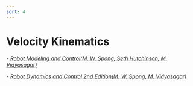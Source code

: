 ```yaml
---
sort: 4
---
```


# Velocity Kinematics

*- [Robot Modeling and Control(M. W. Spong, ‎Seth Hutchinson, ‎M. Vidyasagar)](https://books.google.co.kr/books?id=DdjNDwAAQBAJ&printsec=frontcover&dq=Robot+Modeling+and+Control&hl=ko&sa=X&redir_esc=y#v=onepage&q=Robot%20Modeling%20and%20Control&f=false)*

*- [Robot Dynamics and Control 2nd Edition(M. W. Spong, M. Vidyasagar)](https://books.google.co.kr/books?id=6SoQRAAACAAJ&dq=Robot+Dynamics+and+Control+2nd+Edition&hl=ko&sa=X&redir_esc=y)*
